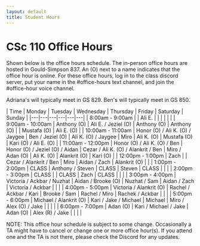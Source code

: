 ```yaml
---
layout: default
title: Student Hours
---
```


<style>
.updateA { 
  color: rgb(191, 32, 55);
}

a {
  background-color: lightgreen;
  color: black;
}
</style>

# CSc 110 Office Hours


Shown below is the office hours schedule.
The in-person office hours are hosted in Gould-Simpson 837.
An (O) next to a name indicates that the office hour is online.
For these office hours, log in to the class discord server, put your name in the #office-hours text channel, and join the #office-hour voice channel.

Adriana's will typically meet in GS 829.
Ben's will typically meet in GS 850.

| Time | Monday | Tuesday | Wednesday | Thursday | Friday | Saturday | Sunday |
|---|---|---|---|---|---|
| 8:00am - 9:00am   | | Ali E. | | | | | |
| 9:00am - 10:00am  | Anthony (O) | Ali E. / Jeziel (O) | Anthony (O) | Anthony (O) | | Mustafa (O) | Ali E. (O) |
| 10:00am - 11:00am | Honor (O) / Ali K. (O) / Jaygee | Ben / Jeziel (O) | Ali K. (O) / Jaygee | Miro | Ali K. (O) | Mustafa (O) | Kari (O) / Ali E. (O) |
| 11:00am - 12:00pm | Honor (O) / Ali K. (O) / Ben | Honor (O) / Jeziel (O) / Aidan | Cezar / Ali K. (O)  / Alankrit / Ben | Miro / Adan (O) | Ali K. (O) | Alankrit (O) | Kari (O) |
| 12:00pm - 1:00pm  | Zach | | Cezar / Alankrit / Ben | Miro | Aidan / Zach | Alankrit (O) | | 
| 1:00pm - 2:00pm   | CLASS | Anthony / Steven | CLASS | Steven | CLASS | | |
| 2:00pm - 3:00pm   | CLASS | | CLASS | Zach | CLASS | | |
| 3:00pm - 4:00pm   | Victoria / Ackbar / Nuzhat | Aidan / Brooke (O) | Nuzhat / Sam | Aidan / Zach | Victoria / Ackbar | | |
| 4:00pm - 5:00pm   | Victoria / Alankrit (O) | Rachel / Ackbar / Kari | Brooke / Sam | Rachel / Miro | Rachek / Ackbar | | |
| 5:00pm - 6:00pm   | Michael / Alankrit (O) | Kari / Jake / Michael | Michael | Miro / Alex (O) / Jake | | | |
| 6:00pm - 7:00pm   | Adan (O) | Kari / Michael / Jake | Adan (O) | Alex (R) / Jake | | | |

NOTE: This office hour schedule is subject to some change.
Occasionally a TA might have to cancel or change one or more office hour(s).
If you attend one and the TA is not there, please check the Discord for any updates.

